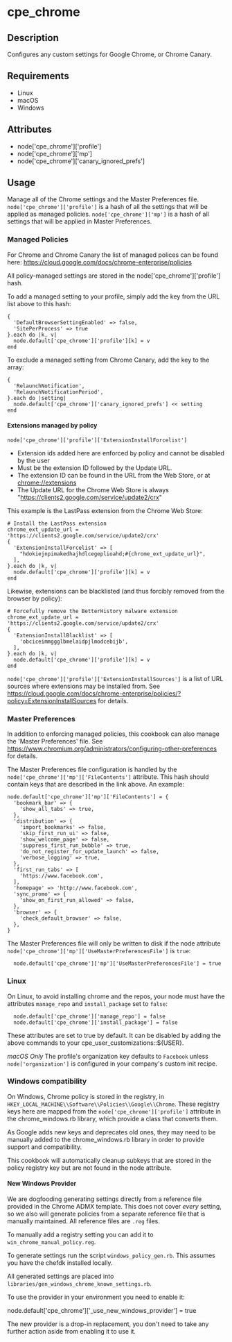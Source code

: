 cpe_chrome
==========

Description
-----------
Configures any custom settings for Google Chrome, or Chrome Canary.

Requirements
------------
* Linux
* macOS
* Windows

Attributes
----------
* node['cpe_chrome']['profile']
* node['cpe_chrome']['mp']
* node['cpe_chrome']['canary_ignored_prefs']

Usage
-----
Manage all of the Chrome settings and the Master Preferences file.
`node['cpe_chrome']['profile']` is a hash of all the settings that will be
applied as managed policies. `node['cpe_chrome']['mp']` is a hash of all
settings that will be applied in Master Preferences.

### Managed Policies

For Chrome and Chrome Canary the list of managed polices can be found here:
https://cloud.google.com/docs/chrome-enterprise/policies

All policy-managed settings are stored in the node['cpe_chrome']['profile'] hash.

To add a managed setting to your profile, simply add the key from the URL list
above to this hash:

```
{
  'DefaultBrowserSettingEnabled' => false,
  'SitePerProcess' => true
}.each do |k, v|
  node.default['cpe_chrome']['profile'][k] = v
end
```

To exclude a managed setting from Chrome Canary, add the key to the array:

```
{
  'RelaunchNotification',
  'RelaunchNotificationPeriod',
}.each do |setting|
  node.default['cpe_chrome']['canary_ignored_prefs'] << setting
end
```

#### Extensions managed by policy

`node['cpe_chrome']['profile']['ExtensionInstallForcelist']`

* Extension ids added here are enforced by policy and cannot be disabled by
  the user
* Must be the extension ID followed by the Update URL.
* The extension ID can be found in the URL from the Web Store, or at
  [chrome://extensions]()
* The Update URL for the Chrome Web Store is always
  "https://clients2.google.com/service/update2/crx"

This example is the LastPass extension from the Chrome Web Store:

```
# Install the LastPass extension
chrome_ext_update_url = 'https://clients2.google.com/service/update2/crx'
{
  'ExtensionInstallForcelist' => [
    "hdokiejnpimakedhajhdlcegeplioahd;#{chrome_ext_update_url}",
  ],
}.each do |k, v|
  node.default['cpe_chrome']['profile'][k] = v
end
```

Likewise, extensions can be blacklisted (and thus forcibly removed from
the browser by policy):

```
# Forcefully remove the BetterHistory malware extension
chrome_ext_update_url = 'https://clients2.google.com/service/update2/crx'
{
  'ExtensionInstallBlacklist' => [
    'obciceimmggglbmelaidpjlmodcebijb',
  ],
}.each do |k, v|
  node.default['cpe_chrome']['profile'][k] = v
end
```

`node['cpe_chrome']['profile']['ExtensionInstallSources']` is a list of URL
sources where extensions may be installed from.
See https://cloud.google.com/docs/chrome-enterprise/policies/?policy=ExtensionInstallSources
for details.

### Master Preferences

In addition to enforcing managed policies, this cookbook can also manage the
'Master Preferences' file.
See https://www.chromium.org/administrators/configuring-other-preferences for
details.

The Master Preferences file configuration is handled by the
`node['cpe_chrome']['mp']['FileContents']` attribute.
This hash should contain keys that are described in the link above.  An example:

```
node.default['cpe_chrome']['mp']['FileContents'] = {
  'bookmark_bar' => {
    'show_all_tabs' => true,
  },
  'distribution' => {
    'import_bookmarks' => false,
    'skip_first_run_ui' => false,
    'show_welcome_page' => false,
    'suppress_first_run_bubble' => true,
    'do_not_register_for_update_launch' => false,
    'verbose_logging' => true,
  },
  'first_run_tabs' => [
    'https://www.facebook.com',
  ],
  'homepage' => 'http://www.facebook.com',
  'sync_promo' => {
    'show_on_first_run_allowed' => false,
  },
  'browser' => {
    'check_default_browser' => false,
  },
}
```

The Master Preferences file will only be written to disk if the node attribute
`node['cpe_chrome']['mp']['UseMasterPreferencesFile']` is `true`:

```
  node.default['cpe_chrome']['mp']['UseMasterPreferencesFile'] = true
```

### Linux

On Linux, to avoid installing chrome and the repos, your node must have
the attributes `manage_repo` and `install_package` set to `false`:

```
  node.default['cpe_chrome']['manage_repo'] = false
  node.default['cpe_chrome']['install_package'] = false
```

These attributes are set to true by default. It can be disabled by
adding the above commands to your cpe_user_customizations::${USER}.

*macOS Only*
The profile's organization key defaults to `Facebook` unless
`node['organization']` is configured in your company's custom init recipe.

### Windows compatibility

On Windows, Chrome policy is stored in the registry, in
`HKEY_LOCAL_MACHINE\\Software\\Policies\\Google\\Chrome`. These registry keys
here are mapped from the `node['cpe_chrome']['profile']` attribute in the
chrome_windows.rb library, which provide a class that converts them.

As Google adds new keys and deprecates old ones, they may need to be manually
added to the chrome_windows.rb library in order to provide support and
compatibility.

This cookbook will automatically cleanup subkeys that are stored in the policy
registry key but are not found in the node attribute.

#### New Windows Provider

We are dogfooding generating settings directly from a reference file provided
in the Chrome ADMX template. This does not cover *every* setting, so we also
will generate policies from a separate reference file that is manually
maintained. All reference files are `.reg` files.

To manually add a registry setting you can add it to
`win_chrome_manual_policy.reg`.

To generate settings run the script `windows_policy_gen.rb`. This assumes you
have the chefdk installed locally.

All generated settings are placed
into `libraries/gen_windows_chrome_known_settings.rb`.

To use the provider in your environment you need to enable it:

  node.default['cpe_chrome']['_use_new_windows_provider'] = true

The new provider is a drop-in replacement, you don't need to take any further
action aside from enabling it to use it.
